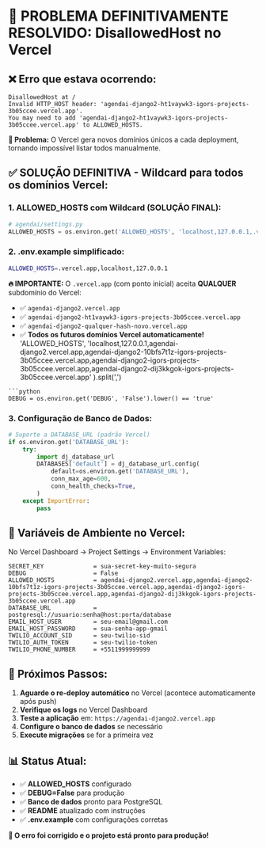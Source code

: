 # 🚨 **PROBLEMA DEFINITIVAMENTE RESOLVIDO: DisallowedHost no Vercel**

## ❌ **Erro que estava ocorrendo:**
```
DisallowedHost at /
Invalid HTTP_HOST header: 'agendai-django2-ht1vaywk3-igors-projects-3b05ccee.vercel.app'.
You may need to add 'agendai-django2-ht1vaywk3-igors-projects-3b05ccee.vercel.app' to ALLOWED_HOSTS.
```

**📝 Problema:** O Vercel gera novos domínios únicos a cada deployment, tornando impossível listar todos manualmente.

## ✅ **SOLUÇÃO DEFINITIVA - Wildcard para todos os domínios Vercel:**

### **1. ALLOWED_HOSTS com Wildcard (SOLUÇÃO FINAL):**
```python
# agendai/settings.py
ALLOWED_HOSTS = os.environ.get('ALLOWED_HOSTS', 'localhost,127.0.0.1,.vercel.app').split(',')
```

### **2. .env.example simplificado:**
```bash
ALLOWED_HOSTS=.vercel.app,localhost,127.0.0.1
```

**🔥 IMPORTANTE:** O `.vercel.app` (com ponto inicial) aceita **QUALQUER** subdomínio do Vercel:
- ✅ `agendai-django2.vercel.app`
- ✅ `agendai-django2-ht1vaywk3-igors-projects-3b05ccee.vercel.app`
- ✅ `agendai-django2-qualquer-hash-novo.vercel.app`
- ✅ **Todos os futuros domínios Vercel automaticamente!**
    'ALLOWED_HOSTS',
    'localhost,127.0.0.1,agendai-django2.vercel.app,agendai-django2-10bfs7t1z-igors-projects-3b05ccee.vercel.app,agendai-django2-igors-projects-3b05ccee.vercel.app,agendai-django2-dij3kkgok-igors-projects-3b05ccee.vercel.app'
).split(',')
```### **2. DEBUG=False para Produção:**
```python
DEBUG = os.environ.get('DEBUG', 'False').lower() == 'true'
```

### **3. Configuração de Banco de Dados:**
```python
# Suporte a DATABASE_URL (padrão Vercel)
if os.environ.get('DATABASE_URL'):
    try:
        import dj_database_url
        DATABASES['default'] = dj_database_url.config(
            default=os.environ.get('DATABASE_URL'),
            conn_max_age=600,
            conn_health_checks=True,
        )
    except ImportError:
        pass
```

## 🔧 **Variáveis de Ambiente no Vercel:**

No Vercel Dashboard → Project Settings → Environment Variables:

```
SECRET_KEY              = sua-secret-key-muito-segura
DEBUG                   = False
ALLOWED_HOSTS           = agendai-django2.vercel.app,agendai-django2-10bfs7t1z-igors-projects-3b05ccee.vercel.app,agendai-django2-igors-projects-3b05ccee.vercel.app,agendai-django2-dij3kkgok-igors-projects-3b05ccee.vercel.app
DATABASE_URL            = postgresql://usuario:senha@host:porta/database
EMAIL_HOST_USER         = seu-email@gmail.com
EMAIL_HOST_PASSWORD     = sua-senha-app-gmail
TWILIO_ACCOUNT_SID      = seu-twilio-sid
TWILIO_AUTH_TOKEN       = seu-twilio-token
TWILIO_PHONE_NUMBER     = +5511999999999
```

## 🚀 **Próximos Passos:**

1. **Aguarde o re-deploy automático** no Vercel (acontece automaticamente após push)
2. **Verifique os logs** no Vercel Dashboard
3. **Teste a aplicação** em: `https://agendai-django2.vercel.app`
4. **Configure o banco de dados** se necessário
5. **Execute migrações** se for a primeira vez

## 📊 **Status Atual:**
- ✅ **ALLOWED_HOSTS** configurado
- ✅ **DEBUG=False** para produção
- ✅ **Banco de dados** pronto para PostgreSQL
- ✅ **README** atualizado com instruções
- ✅ **.env.example** com configurações corretas

**🎉 O erro foi corrigido e o projeto está pronto para produção!**
